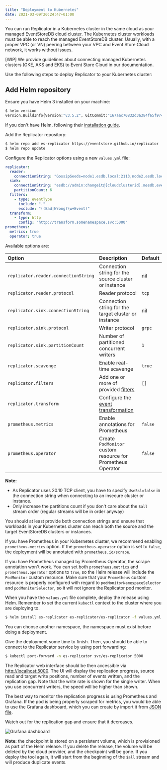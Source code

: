 ```yaml
---
title: "Deployment to Kubernetes"
date: 2021-03-09T20:24:47+01:00
---
```


You can run Replicator in a Kubernetes cluster in the same cloud as your managed EventStoreDB cloud cluster. The Kubernetes cluster workloads must be able to reach the managed EventStoreDB cluster. Usually, with a proper VPC (or VN) peering between your VPC and Event Store Cloud network, it works without issues.

[WIP] We provide guidelines about connecting managed Kubernetes clusters (GKE, AKS and EKS) to Event Store Cloud in our documentation.

Use the following steps to deploy Replicator to your Kubernetes cluster:

## Add Helm repository

Ensure you have Helm 3 installed on your machine:

```bash
$ helm version
version.BuildInfo{Version:"v3.5.2", GitCommit:"167aac70832d3a384f65f9745335e9fb40169dc2", GitTreeState:"dirty", GoVersion:"go1.15.7"}
```

If you don't have Helm, following their [installation guide](https://helm.sh/docs/intro/install/).

Add the Replicator repository:

```bash
$ helm repo add es-replicator https://eventstore.github.io/replicator
$ helm repo update
```

Configure the Replicator options using a new `values.yml` file:

```yaml
replicator:
  reader:
    connectionString: "GossipSeeds=node1.esdb.local:2113,node2.esdb.local:2113,node3.esdb.local:2113; HeartBeatTimeout=500; UseSslConnection=False;  DefaultUserCredentials=admin:changeit;"
  sink:
    connectionString: "esdb://admin:changeit@[cloudclusterid].mesdb.eventstore.cloud:2113"
    partitionCount: 6
  filters:
    - type: eventType
      include: "."
      exclude: "((Bad|Wrong)\w+Event)"
  transform:
    - type: http
      config: "http://transform.somenamespace.svc:5000"
prometheus:
  metrics: true
  operator: true
```

Available options are:

| Option | Description | Default |
| :----- | :---------- | :------ |
| `replicator.reader.connectionString` | Connection string for the source cluster or instance | nil |
| `replicator.reader.protocol` | Reader protocol | `tcp` |
| `replicator.sink.connectionString` | Connection string for the target cluster or instance | nil |
| `replicator.sink.protocol` | Writer protocol | `grpc` |
| `replicator.sink.partitionCount` | Number of partitioned concurrent writers | `1` |
| `replicator.scavenge` | Enable real-time scavenge | `true` |
| `replicator.filters` | Add one or more of provided [filters](features.md#event-filters) | `[]` |
| `replicator.transform` | Configure the [event transformation](features.md#transformations) |
| `prometheus.metrics` | Enable annotations for Prometheus | `false` |
| `prometheus.operator` | Create `PodMonitor` custom resource for Prometheus Operator | `false` |

**Note:**
- As Replicator uses 20.10 TCP client, you have to specify `UseSsl=false` in the connection string when connecting to an insecure cluster or instance.
- Only increase the partitions count if you don't care about the `$all` stream order (regular streams will be in order anyway)

You should at least provide both connection strings and ensure that workloads in your Kubernetes cluster can reach both the source and the target EventStoreDB clusters or instances.

If you have Prometheus in your Kubernetes cluster, we recommend enabling `prometheus.metrics` option. If the `prometheus.operator` option is set to `false`, the deployment will be annotated with `prometheus.io/scrape`.

If you have Prometheus managed by Prometheus Operator, the scrape annotation won't work. You can set both `prometheus.metrics` and `prometheus.operator` options to `true`, so the Helm release will include the `PodMonitor` custom resource. Make sure that your `Prometheus` custom resource is properly configured with regard to `podMonitorNamespaceSelector` and `podMonitorSelector`, so it will not ignore the Replicator pod monitor.

When you have the `values.yml` file complete, deploy the release using Helm. Remember to set the current `kubectl` context to the cluster where you are deploying to.

```bash
$ helm install es-replicator es-replicator/es-replicator -f values.yml -n es-replicator
```

You can choose another namespace, the namespace must exist before doing a deployment.

Give the deployment some time to finish. Then, you should be able to connect to the Replicator service by using port forwarding:

```bash
$ kubectl port-forward -n es-replicator svc/es-replicator 5000
```

The Replicator web interface should be then accessible via [http://localhost:5000](http://localhost:5000). The UI will display the replication progress, source read and target write positions, number of events written, and the replication gap. Note that the write rate is shown for the single writer. When you use concurrent writers, the speed will be higher than shown.

The best way to monitor the replication progress is using Prometheus and Grafana. If the pod is being properly scraped for metrics, you would be able to use the Grafana dashboard, which you can create by import it from [JSON file](/grafana-dashboard.json).

Watch out for the replication gap and ensure that it decreases.

![Grafana dashboard](/grafana.png)

**Note:** the checkpoint is stored on a persistent volume, which is provisioned as part of the Helm release. If you delete the release, the volume will be deleted by the cloud provider, and the checkpoint will be gone. If you deploy the tool again, it will start from the beginning of the `$all` stream and will produce duplicate events.